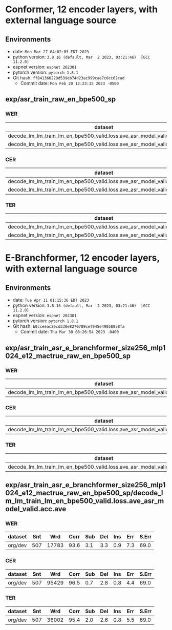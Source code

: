 # Conformer, 12 encoder layers, with external language source


## Environments
- date: `Mon Mar 27 04:02:03 EDT 2023`
- python version: `3.8.16 (default, Mar  2 2023, 03:21:46)  [GCC 11.2.0]`
- espnet version: `espnet 202301`
- pytorch version: `pytorch 1.8.1`
- Git hash: `ff841366229d539eb74d23ac999cae7c0cc62cad`
  - Commit date: `Mon Feb 20 12:23:15 2023 -0500`

## exp/asr_train_raw_en_bpe500_sp
### WER

|dataset|Snt|Wrd|Corr|Sub|Del|Ins|Err|S.Err|
|---|---|---|---|---|---|---|---|---|
|decode_lm_lm_train_lm_en_bpe500_valid.loss.ave_asr_model_valid.acc.ave/dev|507|17783|93.2|3.2|3.5|1.0|7.8|68.6|
|decode_lm_lm_train_lm_en_bpe500_valid.loss.ave_asr_model_valid.acc.ave/test|1155|27500|93.9|2.7|3.4|0.7|6.8|61.1|

### CER

|dataset|Snt|Wrd|Corr|Sub|Del|Ins|Err|S.Err|
|---|---|---|---|---|---|---|---|---|
|decode_lm_lm_train_lm_en_bpe500_valid.loss.ave_asr_model_valid.acc.ave/dev|507|95429|96.2|0.7|3.1|0.9|4.7|68.6|
|decode_lm_lm_train_lm_en_bpe500_valid.loss.ave_asr_model_valid.acc.ave/test|1155|145066|96.6|0.6|2.8|0.6|4.1|61.1|

### TER

|dataset|Snt|Wrd|Corr|Sub|Del|Ins|Err|S.Err|
|---|---|---|---|---|---|---|---|---|
|decode_lm_lm_train_lm_en_bpe500_valid.loss.ave_asr_model_valid.acc.ave/dev|507|36002|95.0|2.2|2.8|0.9|5.8|68.6|
|decode_lm_lm_train_lm_en_bpe500_valid.loss.ave_asr_model_valid.acc.ave/test|1155|54206|95.5|1.7|2.7|0.6|5.1|61.1|




# E-Branchformer, 12 encoder layers, with external language source


## Environments
- date: `Tue Apr 11 01:15:36 EDT 2023`
- python version: `3.8.16 (default, Mar  2 2023, 03:21:46)  [GCC 11.2.0]`
- espnet version: `espnet 202301`
- pytorch version: `pytorch 1.8.1`
- Git hash: `b0cceeac2ecd330e8270789cef945e49058858fa`
  - Commit date: `Thu Mar 30 08:26:54 2023 -0400`



## exp/asr_train_asr_e_branchformer_size256_mlp1024_e12_mactrue_raw_en_bpe500_sp
### WER

|dataset|Snt|Wrd|Corr|Sub|Del|Ins|Err|S.Err|
|---|---|---|---|---|---|---|---|---|
|decode_lm_lm_train_lm_en_bpe500_valid.loss.ave_asr_model_valid.acc.ave/test|1155|27500|94.2|2.5|3.3|0.6|6.4|59.2|

### CER

|dataset|Snt|Wrd|Corr|Sub|Del|Ins|Err|S.Err|
|---|---|---|---|---|---|---|---|---|
|decode_lm_lm_train_lm_en_bpe500_valid.loss.ave_asr_model_valid.acc.ave/test|1155|145066|96.8|0.5|2.7|0.6|3.8|59.2|

### TER

|dataset|Snt|Wrd|Corr|Sub|Del|Ins|Err|S.Err|
|---|---|---|---|---|---|---|---|---|
|decode_lm_lm_train_lm_en_bpe500_valid.loss.ave_asr_model_valid.acc.ave/test|1155|54206|95.8|1.6|2.6|0.5|4.7|59.2|

## exp/asr_train_asr_e_branchformer_size256_mlp1024_e12_mactrue_raw_en_bpe500_sp/decode_lm_lm_train_lm_en_bpe500_valid.loss.ave_asr_model_valid.acc.ave
### WER

|dataset|Snt|Wrd|Corr|Sub|Del|Ins|Err|S.Err|
|---|---|---|---|---|---|---|---|---|
|org/dev|507|17783|93.6|3.1|3.3|0.9|7.3|69.0|

### CER

|dataset|Snt|Wrd|Corr|Sub|Del|Ins|Err|S.Err|
|---|---|---|---|---|---|---|---|---|
|org/dev|507|95429|96.5|0.7|2.8|0.8|4.4|69.0|

### TER

|dataset|Snt|Wrd|Corr|Sub|Del|Ins|Err|S.Err|
|---|---|---|---|---|---|---|---|---|
|org/dev|507|36002|95.4|2.0|2.6|0.8|5.5|69.0|
